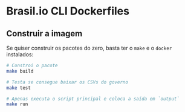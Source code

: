 # Brasil.io CLI Dockerfiles

## Construir a imagem

Se quiser construir os pacotes do zero, basta ter o `make` e o `docker` instalados:
```bash
# Constroi o pacote
make build

# Testa se consegue baixar os CSVs do governo
make test

# Apenas executa o script principal e coloca a saída em `output`
make run
```
